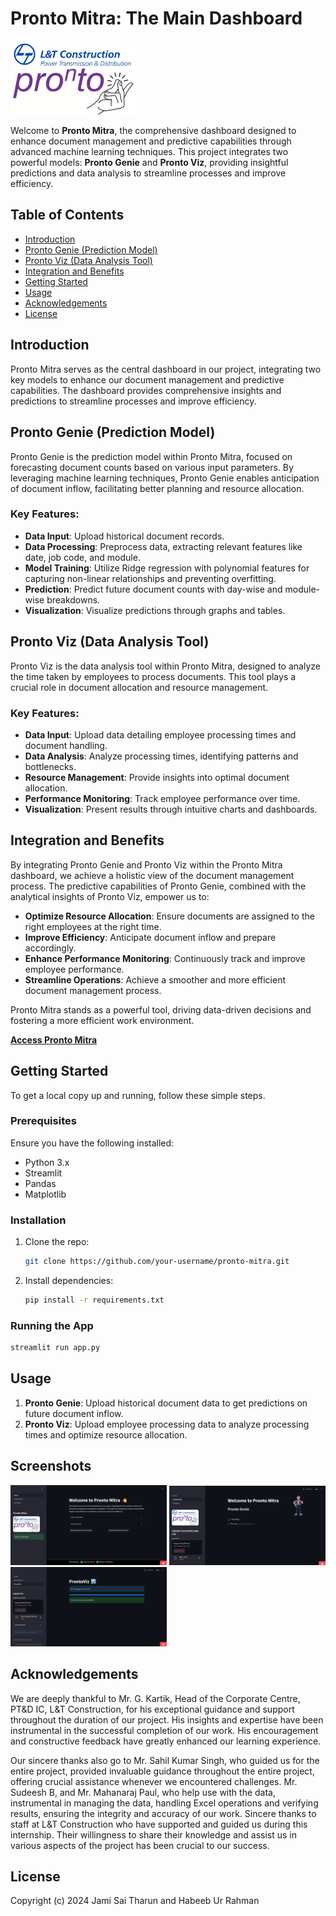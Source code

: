

# Pronto Mitra: The Main Dashboard
<img src="https://github.com/Saitharunjami/ProntoMitra/blob/main/assets/logo_1_1.png" alt="Pronto Mitra" width="200" />

Welcome to **Pronto Mitra**, the comprehensive dashboard designed to enhance document management and predictive capabilities through advanced machine learning techniques. This project integrates two powerful models: **Pronto Genie** and **Pronto Viz**, providing insightful predictions and data analysis to streamline processes and improve efficiency.

## Table of Contents

- [Introduction](#introduction)
- [Pronto Genie (Prediction Model)](#pronto-genie-prediction-model)
- [Pronto Viz (Data Analysis Tool)](#pronto-viz-data-analysis-tool)
- [Integration and Benefits](#integration-and-benefits)
- [Getting Started](#getting-started)
- [Usage](#usage)
- [Acknowledgements](#acknowledgements)
- [License](#license)

## Introduction

Pronto Mitra serves as the central dashboard in our project, integrating two key models to enhance our document management and predictive capabilities. The dashboard provides comprehensive insights and predictions to streamline processes and improve efficiency.

## Pronto Genie (Prediction Model)

Pronto Genie is the prediction model within Pronto Mitra, focused on forecasting document counts based on various input parameters. By leveraging machine learning techniques, Pronto Genie enables anticipation of document inflow, facilitating better planning and resource allocation.

### Key Features:
- **Data Input**: Upload historical document records.
- **Data Processing**: Preprocess data, extracting relevant features like date, job code, and module.
- **Model Training**: Utilize Ridge regression with polynomial features for capturing non-linear relationships and preventing overfitting.
- **Prediction**: Predict future document counts with day-wise and module-wise breakdowns.
- **Visualization**: Visualize predictions through graphs and tables.

## Pronto Viz (Data Analysis Tool)

Pronto Viz is the data analysis tool within Pronto Mitra, designed to analyze the time taken by employees to process documents. This tool plays a crucial role in document allocation and resource management.

### Key Features:
- **Data Input**: Upload data detailing employee processing times and document handling.
- **Data Analysis**: Analyze processing times, identifying patterns and bottlenecks.
- **Resource Management**: Provide insights into optimal document allocation.
- **Performance Monitoring**: Track employee performance over time.
- **Visualization**: Present results through intuitive charts and dashboards.

## Integration and Benefits

By integrating Pronto Genie and Pronto Viz within the Pronto Mitra dashboard, we achieve a holistic view of the document management process. The predictive capabilities of Pronto Genie, combined with the analytical insights of Pronto Viz, empower us to:
- **Optimize Resource Allocation**: Ensure documents are assigned to the right employees at the right time.
- **Improve Efficiency**: Anticipate document inflow and prepare accordingly.
- **Enhance Performance Monitoring**: Continuously track and improve employee performance.
- **Streamline Operations**: Achieve a smoother and more efficient document management process.

Pronto Mitra stands as a powerful tool, driving data-driven decisions and fostering a more efficient work environment.

[**Access Pronto Mitra**](https://prontomitra.streamlit.app/)

## Getting Started

To get a local copy up and running, follow these simple steps.

### Prerequisites

Ensure you have the following installed:
- Python 3.x
- Streamlit
- Pandas
- Matplotlib

### Installation

1. Clone the repo:
    ```sh
    git clone https://github.com/your-username/pronto-mitra.git
    ```
2. Install dependencies:
    ```sh
    pip install -r requirements.txt
    ```

### Running the App

```sh
streamlit run app.py
```

## Usage

1. **Pronto Genie**: Upload historical document data to get predictions on future document inflow.
2. **Pronto Viz**: Upload employee processing data to analyze processing times and optimize resource allocation.

## Screenshots

<img src="https://github.com/Saitharunjami/ProntoMitra/blob/main/assets/Main%20Dashboard.png" alt="Pronto Mitra" width="250" />

<img src="https://github.com/Saitharunjami/ProntoMitra/blob/main/assets/Prontogeniedashboard.png" alt="Pronto Genie" width="250" />

<img src="https://github.com/Saitharunjami/ProntoMitra/blob/main/assets/ProntoVizdashboard.png" alt="Pronto Viz" width="250" />


## Acknowledgements

We are deeply thankful to Mr. G. Kartik, Head of the Corporate Centre, PT&D IC, L&T Construction, for his exceptional guidance and support throughout the duration of our project. His insights and expertise have been instrumental in the successful completion of our work. His encouragement and constructive feedback have greatly enhanced our learning experience.

Our sincere thanks also go to Mr. Sahil Kumar Singh, who guided us for the entire project, provided invaluable guidance throughout the entire project, offering crucial assistance whenever we encountered challenges. Mr. Sudeesh B, and Mr. Mahanaraj Paul, who help use with the data, instrumental in managing the data, handling Excel operations and verifying results, ensuring the integrity and accuracy of our work. Sincere thanks to staff at L&T Construction who have supported and guided us during this internship. Their willingness to share their knowledge and assist us in various aspects of the project has been crucial to our success.

## License
Copyright (c) 2024 Jami Sai Tharun and Habeeb Ur Rahman



